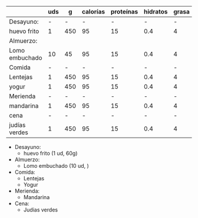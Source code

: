 |                | uds | g   | calorías | proteínas | hidratos | grasa |
|:-------------- | --- | --- | -------- | --------- | -------- | ----- |
| Desayuno:      | -   | -   | -        | -         | -        | -     |
| huevo frito    | 1   | 450 | 95       | 15        | 0.4      | 4     |
| Almuerzo:      |     |     |          |           |          |       |
| Lomo embuchado | 10  | 45  | 95       | 15        | 0.4      | 4     |
| Comida         | -   | -   | -        | -         | -        | -     |
| Lentejas       | 1   | 450 | 95       | 15        | 0.4      | 4     |
| yogur          | 1   | 450 | 95       | 15        | 0.4      | 4     |
| Merienda       | -   | -   | -        | -         | -        | -     |
| mandarina      | 1   | 450 | 95       | 15        | 0.4      | 4     |
| cena           | -   | -   | -        | -         | -        | -     |
| judías verdes  | 1   | 450 | 95       | 15        | 0.4      | 4     |



- Desayuno:					
  - huevo frito	(1 ud, 60g)
- Almuerzo:					
  - Lomo embuchado (10 ud, )
- Comida:						
  - Lentejas				
  - Yogur						
- Merienda:					
  - Mandarina				
- Cena:							
  - Judias verdes		